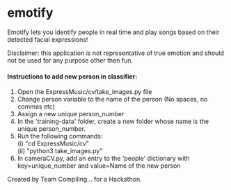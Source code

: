 # emotify

Emotify lets you identify people in real time and play songs based on their detected facial expressions!

Disclaimer: this application is not representative of true emotion and should not be used for any purpose other then fun.

#### Instructions to add new person in classifier:
1. Open the ExpressMusic/cv/take_images.py file
2. Change person variable to the name of the person (No spaces, no commas etc)
3. Assign a new unique person_number
4. In the 'training-data' folder, create a new folder whose name is the unique person_number.
5. Run the following commands: <br>
      (i) "cd ExpressMusic/cv" <br>
      (ii) "python3 take_images.py"
6. In cameraCV.py, add an entry to the 'people' dictionary with key=unique_number and value=Name of the new person

Created by Team Compiling... for a Hackathon.
